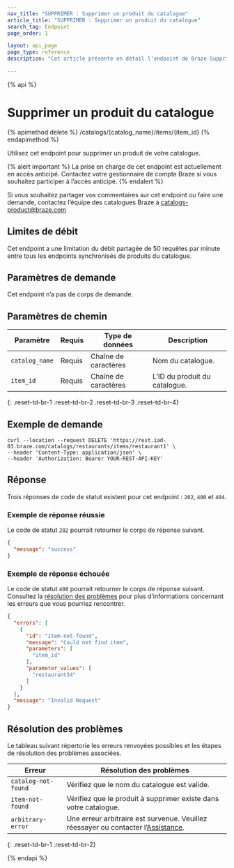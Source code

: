 ```yaml
---
nav_title: "SUPPRIMER : Supprimer un produit du catalogue"
article_title: "SUPPRIMER : Supprimer un produit du catalogue"
search_tag: Endpoint
page_order: 1

layout: api_page
page_type: reference
description: "Cet article présente en détail l’endpoint de Braze Supprimer un produit du catalogue."

---
```

{% api %}
# Supprimer un produit du catalogue
{% apimethod delete %}
/catalogs/{catalog_name}/items/{item_id}
{% endapimethod %}

Utilisez cet endpoint pour supprimer un produit de votre catalogue. 

{% alert important %}
La prise en charge de cet endpoint est actuellement en accès anticipé. Contactez votre gestionnaire de compte Braze si vous souhaitez participer à l’accès anticipé.
{% endalert %}

Si vous souhaitez partager vos commentaires sur cet endpoint ou faire une demande, contactez l’équipe des catalogues Braze à [catalogs-product@braze.com](mailto:catalogs-product@braze.com)

## Limites de débit

Cet endpoint a une limitation du débit partagée de 50 requêtes par minute entre tous les endpoints synchronisés de produits du catalogue.

## Paramètres de demande

Cet endpoint n’a pas de corps de demande.

## Paramètres de chemin

| Paramètre | Requis | Type de données | Description |
|---|---|---|---|
| `catalog_name` | Requis | Chaîne de caractères | Nom du catalogue. |
| `item_id` | Requis | Chaîne de caractères | L’ID du produit du catalogue. |
{: .reset-td-br-1 .reset-td-br-2 .reset-td-br-3 .reset-td-br-4}

## Exemple de demande

```
curl --location --request DELETE 'https://rest.iad-03.braze.com/catalogs/restaurants/items/restaurant1' \
--header 'Content-Type: application/json' \
--header 'Authorization: Bearer YOUR-REST-API-KEY'
```

## Réponse

Trois réponses de code de statut existent pour cet endpoint : `202`, `400` et `404`.

### Exemple de réponse réussie

Le code de statut `202` pourrait retourner le corps de réponse suivant.

```json
{
  "message": "success"
}
```

### Exemple de réponse échouée

Le code de statut `400` pourrait retourner le corps de réponse suivant. Consultez la [résolution des problèmes](#troubleshooting) pour plus d’informations concernant les erreurs que vous pourriez rencontrer.

```json
{
  "errors": [
    {
      "id": "item-not-found",
      "message": "Could not find item",
      "parameters": [
        "item_id"
      ],
      "parameter_values": [
        "restaurant34"
      ]
    }
  ],
  "message": "Invalid Request"
}
```

## Résolution des problèmes

Le tableau suivant répertorie les erreurs renvoyées possibles et les étapes de résolution des problèmes associées.

| Erreur | Résolution des problèmes |
| --- | --- |
| `catalog-not-found` | Vérifiez que le nom du catalogue est valide. |
| `item-not-found` | Vérifiez que le produit à supprimer existe dans votre catalogue. |
| `arbitrary-error` | Une erreur arbitraire est survenue. Veuillez réessayer ou contacter l’[Assistance]({{site.baseurl}}/support_contact/). |
{: .reset-td-br-1 .reset-td-br-2}

{% endapi %}